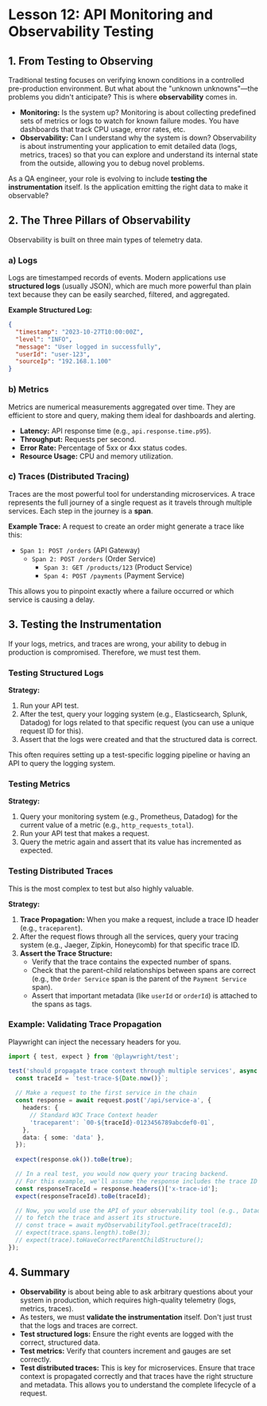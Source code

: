 # Lesson 12: API Monitoring and Observability Testing

## 1. From Testing to Observing

Traditional testing focuses on verifying known conditions in a controlled pre-production environment. But what about the "unknown unknowns"—the problems you didn't anticipate? This is where **observability** comes in.

-   **Monitoring:** Is the system up? Monitoring is about collecting predefined sets of metrics or logs to watch for known failure modes. You have dashboards that track CPU usage, error rates, etc.
-   **Observability:** Can I understand why the system is down? Observability is about instrumenting your application to emit detailed data (logs, metrics, traces) so that you can explore and understand its internal state from the outside, allowing you to debug novel problems.

As a QA engineer, your role is evolving to include **testing the instrumentation** itself. Is the application emitting the right data to make it observable?

## 2. The Three Pillars of Observability

Observability is built on three main types of telemetry data.

### a) Logs
Logs are timestamped records of events. Modern applications use **structured logs** (usually JSON), which are much more powerful than plain text because they can be easily searched, filtered, and aggregated.

**Example Structured Log:**
```json
{
  "timestamp": "2023-10-27T10:00:00Z",
  "level": "INFO",
  "message": "User logged in successfully",
  "userId": "user-123",
  "sourceIp": "192.168.1.100"
}
```

### b) Metrics
Metrics are numerical measurements aggregated over time. They are efficient to store and query, making them ideal for dashboards and alerting.
-   **Latency:** API response time (e.g., `api.response.time.p95`).
-   **Throughput:** Requests per second.
-   **Error Rate:** Percentage of 5xx or 4xx status codes.
-   **Resource Usage:** CPU and memory utilization.

### c) Traces (Distributed Tracing)
Traces are the most powerful tool for understanding microservices. A trace represents the full journey of a single request as it travels through multiple services. Each step in the journey is a **span**.

**Example Trace:**
A request to create an order might generate a trace like this:
-   `Span 1: POST /orders` (API Gateway)
    -   `Span 2: POST /orders` (Order Service)
        -   `Span 3: GET /products/123` (Product Service)
        -   `Span 4: POST /payments` (Payment Service)

This allows you to pinpoint exactly where a failure occurred or which service is causing a delay.

## 3. Testing the Instrumentation

If your logs, metrics, and traces are wrong, your ability to debug in production is compromised. Therefore, we must test them.

### Testing Structured Logs
**Strategy:**
1.  Run your API test.
2.  After the test, query your logging system (e.g., Elasticsearch, Splunk, Datadog) for logs related to that specific request (you can use a unique request ID for this).
3.  Assert that the logs were created and that the structured data is correct.

This often requires setting up a test-specific logging pipeline or having an API to query the logging system.

### Testing Metrics
**Strategy:**
1.  Query your monitoring system (e.g., Prometheus, Datadog) for the current value of a metric (e.g., `http_requests_total`).
2.  Run your API test that makes a request.
3.  Query the metric again and assert that its value has incremented as expected.

### Testing Distributed Traces
This is the most complex to test but also highly valuable.

**Strategy:**
1.  **Trace Propagation:** When you make a request, include a trace ID header (e.g., `traceparent`).
2.  After the request flows through all the services, query your tracing system (e.g., Jaeger, Zipkin, Honeycomb) for that specific trace ID.
3.  **Assert the Trace Structure:**
    -   Verify that the trace contains the expected number of spans.
    -   Check that the parent-child relationships between spans are correct (e.g., the `Order Service` span is the parent of the `Payment Service` span).
    -   Assert that important metadata (like `userId` or `orderId`) is attached to the spans as tags.

### Example: Validating Trace Propagation

Playwright can inject the necessary headers for you.

```typescript
import { test, expect } from '@playwright/test';

test('should propagate trace context through multiple services', async ({ request }) => {
  const traceId = `test-trace-${Date.now()}`;
  
  // Make a request to the first service in the chain
  const response = await request.post('/api/service-a', {
    headers: {
      // Standard W3C Trace Context header
      'traceparent': `00-${traceId}-0123456789abcdef0-01`,
    },
    data: { some: 'data' },
  });
  
  expect(response.ok()).toBe(true);

  // In a real test, you would now query your tracing backend.
  // For this example, we'll assume the response includes the trace ID for verification.
  const responseTraceId = response.headers()['x-trace-id'];
  expect(responseTraceId).toBe(traceId);

  // Now, you would use the API of your observability tool (e.g., Datadog, Jaeger)
  // to fetch the trace and assert its structure.
  // const trace = await myObservabilityTool.getTrace(traceId);
  // expect(trace.spans.length).toBe(3);
  // expect(trace).toHaveCorrectParentChildStructure();
});
```

## 4. Summary

-   **Observability** is about being able to ask arbitrary questions about your system in production, which requires high-quality telemetry (logs, metrics, traces).
-   As testers, we must **validate the instrumentation** itself. Don't just trust that the logs and traces are correct.
-   **Test structured logs:** Ensure the right events are logged with the correct, structured data.
-   **Test metrics:** Verify that counters increment and gauges are set correctly.
-   **Test distributed traces:** This is key for microservices. Ensure that trace context is propagated correctly and that traces have the right structure and metadata. This allows you to understand the complete lifecycle of a request.